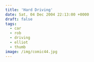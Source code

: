 ```yaml
---
title: 'Hard Driving'
date: Sat, 04 Dec 2004 22:13:00 +0000
draft: false
tags:
  - car
  - rob
  - driving
  - elliot
  - thumb
image: /img/comic44.jpg
---
```


